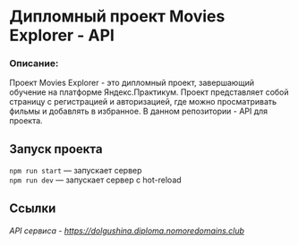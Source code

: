 # **Дипломный проект Movies Explorer - API**

### Описание:
Проект Movies Explorer - это дипломный проект, завершающий обучение на платформе Яндекс.Практикум. Проект представляет собой страницу с регистрацией и авторизацией, где можно просматривать фильмы и добавлять в избранное.
В данном репозитории - API для проекта.

## Запуск проекта
`npm run start` — запускает сервер   
`npm run dev` — запускает сервер с hot-reload

## Ссылки
###### API сервиса - https://dolgushina.diploma.nomoredomains.club
